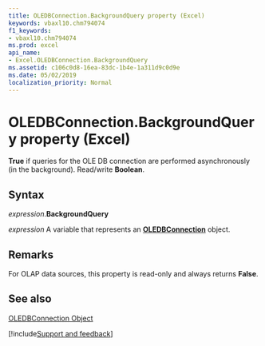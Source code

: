 ```yaml
---
title: OLEDBConnection.BackgroundQuery property (Excel)
keywords: vbaxl10.chm794074
f1_keywords:
- vbaxl10.chm794074
ms.prod: excel
api_name:
- Excel.OLEDBConnection.BackgroundQuery
ms.assetid: c106c0d8-16ea-83dc-1b4e-1a311d9c0d9e
ms.date: 05/02/2019
localization_priority: Normal
---
```



# OLEDBConnection.BackgroundQuery property (Excel)

 **True** if queries for the OLE DB connection are performed asynchronously (in the background). Read/write **Boolean**.


## Syntax

_expression_.**BackgroundQuery**

_expression_ A variable that represents an **[OLEDBConnection](Excel.OLEDBConnection.md)** object.


## Remarks

For OLAP data sources, this property is read-only and always returns  **False**.


## See also


[OLEDBConnection Object](Excel.OLEDBConnection.md)

[!include[Support and feedback](~/includes/feedback-boilerplate.md)]